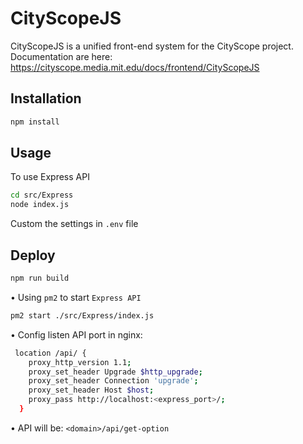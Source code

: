 # CityScopeJS

CityScopeJS is a unified front-end system for the CityScope project. 
Documentation are here: https://cityscope.media.mit.edu/docs/frontend/CityScopeJS

## Installation
```bash
npm install
```
## Usage
To use Express API
```bash
cd src/Express
node index.js
```
Custom the settings in `.env` file

## Deploy
```bash
npm run build
```
• Using `pm2` to start `Express API`
```bash
pm2 start ./src/Express/index.js
```
• Config listen API port in nginx:
```bash
 location /api/ {
    proxy_http_version 1.1;
    proxy_set_header Upgrade $http_upgrade;
    proxy_set_header Connection 'upgrade';
    proxy_set_header Host $host;
    proxy_pass http://localhost:<express_port>/;
  }
```
• API will be: `<domain>/api/get-option`